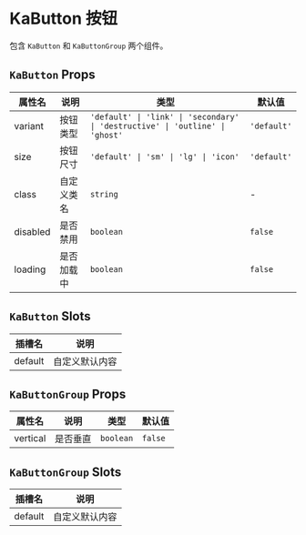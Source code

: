 # KaButton 按钮

包含 `KaButton` 和 `KaButtonGroup` 两个组件。

## `KaButton` Props

| 属性名   | 说明       | 类型                                                                          | 默认值      |
| -------- | ---------- | ----------------------------------------------------------------------------- | ----------- |
| variant  | 按钮类型   | `'default' \| 'link' \| 'secondary' \| 'destructive' \| 'outline' \| 'ghost'` | `'default'` |
| size     | 按钮尺寸   | `'default' \| 'sm' \| 'lg' \| 'icon'`                                         | `'default'` |
| class    | 自定义类名 | `string`                                                                      | -           |
| disabled | 是否禁用   | `boolean`                                                                     | `false`     |
| loading  | 是否加载中 | `boolean`                                                                     | `false`     |

## `KaButton` Slots

| 插槽名  | 说明           |
| ------- | -------------- |
| default | 自定义默认内容 |

## `KaButtonGroup` Props

| 属性名   | 说明     | 类型      | 默认值  |
| -------- | -------- | --------- | ------- |
| vertical | 是否垂直 | `boolean` | `false` |

## `KaButtonGroup` Slots

| 插槽名  | 说明           |
| ------- | -------------- |
| default | 自定义默认内容 |
